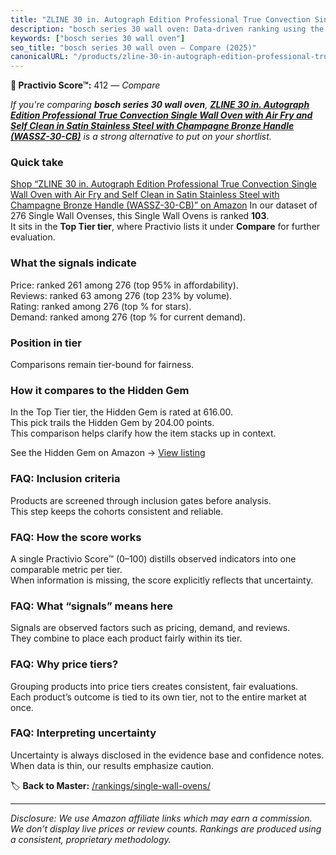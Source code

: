 ```yaml
---
title: "ZLINE 30 in. Autograph Edition Professional True Convection Single Wall Oven with Air Fry and Self Clean in Satin Stainless Steel with Champagne Bronze Handle (WASSZ-30-CB)"
description: "bosch series 30 wall oven: Data-driven ranking using the Practivio Score™. Positioned by quality, value, demand, findability, momentum."
keywords: ["bosch series 30 wall oven"]
seo_title: "bosch series 30 wall oven — Compare (2025)"
canonicalURL: "/products/zline-30-in-autograph-edition-professional-true-convection-single-wall-oven-with-air-fry-and-self-clean-in-satin-stainless-steel-with-champagne-bronze-handle-wassz-30-cb-B0DG611P9R/"
---
```


**🛒 Practivio Score™:** 412 — _Compare_


*If you're comparing **bosch series 30 wall oven**, **[ZLINE 30 in. Autograph Edition Professional True Convection Single Wall Oven with Air Fry and Self Clean in Satin Stainless Steel with Champagne Bronze Handle (WASSZ-30-CB)](https://www.amazon.com/dp/B0DG611P9R?tag=practivio-20)** is a strong alternative to put on your shortlist.*
### Quick take
[Shop “ZLINE 30 in. Autograph Edition Professional True Convection Single Wall Oven with Air Fry and Self Clean in Satin Stainless Steel with Champagne Bronze Handle (WASSZ-30-CB)” on Amazon](https://www.amazon.com/dp/B0DG611P9R?tag=practivio-20)
In our dataset of 276 Single Wall Ovenses, this Single Wall Ovens is ranked **103**.  
It sits in the **Top Tier tier**, where Practivio lists it under **Compare** for further evaluation.

### What the signals indicate
Price: ranked 261 among 276 (top 95% in affordability).  
Reviews: ranked 63 among 276 (top 23% by volume).  
Rating: ranked  among 276 (top % for stars).  
Demand: ranked  among 276 (top % for current demand).

### Position in tier
Comparisons remain tier-bound for fairness.

### How it compares to the Hidden Gem
In the Top Tier tier, the Hidden Gem is rated at 616.00.  
This pick trails the Hidden Gem by 204.00 points.  
This comparison helps clarify how the item stacks up in context.  

See the Hidden Gem on Amazon → [View listing](https://www.amazon.com/dp/B00N45FU58?tag=practivio-20)

### FAQ: Inclusion criteria
Products are screened through inclusion gates before analysis.  
This step keeps the cohorts consistent and reliable.

### FAQ: How the score works
A single Practivio Score™ (0–100) distills observed indicators into one comparable metric per tier.  
When information is missing, the score explicitly reflects that uncertainty.

### FAQ: What “signals” means here
Signals are observed factors such as pricing, demand, and reviews.  
They combine to place each product fairly within its tier.

### FAQ: Why price tiers?
Grouping products into price tiers creates consistent, fair evaluations.  
Each product’s outcome is tied to its own tier, not to the entire market at once.

### FAQ: Interpreting uncertainty
Uncertainty is always disclosed in the evidence base and confidence notes.  
When data is thin, our results emphasize caution.

<!-- Missing template for Compare/CompareWithinPriceClass -->


🏷️ **Back to Master:** [/rankings/single-wall-ovens/](/rankings/single-wall-ovens/)

---
_Disclosure: We use Amazon affiliate links which may earn a commission. We don’t display live prices or review counts. Rankings are produced using a consistent, proprietary methodology._
